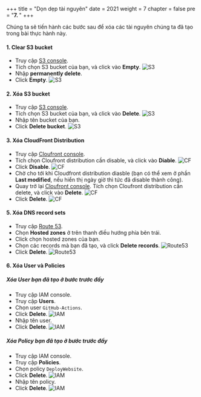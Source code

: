 +++
title = "Dọn dẹp tài nguyên"
date = 2021
weight = 7
chapter = false
pre = "<b>7. </b>"
+++

Chúng ta sẽ tiến hành các bước sau để xóa các tài nguyên chúng ta đã tạo trong bài thực hành này.

#### 1. Clear S3 bucket
  - Truy cập [S3 console](https://s3.console.aws.amazon.com/s3/home).
  - Tích chọn S3 bucket của bạn, và click vào **Empty**.
    ![S3](/images/7.clean/001-S3-empty-s3-bucket.png)
  - Nhập **permanently delete**.
  - Click **Empty**.
    ![S3](/images/7.clean/002-S3-empty-s3-bucket.png)

#### 2. Xóa S3 bucket
  - Truy cập [S3 console](https://s3.console.aws.amazon.com/s3/home).
  - Tích chọn S3 bucket của bạn, và click vào **Delete**.
    ![S3](/images/7.clean/003-S3-delete-s3-bucket.png)
  - Nhập tên bucket của bạn.
  - Click **Delete bucket**.
    ![S3](/images/7.clean/004-S3-delete-s3-bucket.png)

#### 3. Xóa CloudFront Distribution
  - Truy cập [Cloufront console](https://us-east-1.console.aws.amazon.com/cloudfront/v4/home).
  - Tích chọn Cloufront distribution cần disable, và click vào **Diable**.
    ![CF](/images/7.clean/005-CF-disable-CF-distribution.png)
  - Click **Disable**.
    ![CF](/images/7.clean/005-CF-disable-CF-distribution.png)
  - Chờ cho tới khi Cloudfront distribution diasble (bạn có thể xem ở phần **Last modified**, nếu hiển thị ngày giờ thì tức đã disable thành công).
  - Quay trở lại [Cloufront console](https://us-east-1.console.aws.amazon.com/cloudfront/v4/home). Tích chọn Cloufront distribution cần delete, và click vào **Delete**.
    ![CF](/images/7.clean/007-CF-delete-CF-distribution.png)
  - Click **Delete**.
    ![CF](/images/7.clean/008-CF-delete-CF-distribution.png)

#### 5. Xóa DNS record sets
  - Truy cập [Route 53](https://us-east-1.console.aws.amazon.com/route53/v2/home).
  - Chọn **Hosted zones** ở trên thanh điều hướng phía bên trái.
  - Click chọn hosted zones của bạn.
  - Chọn các records mà bạn đã tạo, và click **Delete records**.
    ![Route53](/images/7.clean/009-Route53-delete-record.png)
  - Click **Delete**.
    ![Route53](/images/7.clean/010-Route53-delete-record.png)

#### 6. Xóa User và Policies
##### Xóa User bạn đã tạo ở bước trước đấy
  - Truy cập IAM console.
  - Truy cập **Users**.
  - Chọn user `GitHub-Actions`.
  - Click **Delete**.
    ![IAM](/images/7.clean/011-IAM-delete-user.png)
  - Nhập tên user.
  - Click **Delete**.
    ![IAM](/images/7.clean/012-IAM-delete-user.png)

##### Xóa Policy bạn đã tạo ở bước trước đấy
  - Truy cập IAM console.
  - Truy cập **Policies**.
  - Chọn policy `DeployWebsite`.
  - Click **Delete**.
    ![IAM](/images/7.clean/013-IAM-delete-policy.png)
  - Nhập tên policy.
  - Click **Delete**.
    ![IAM](/images/7.clean/014-IAM-delete-policy.png)